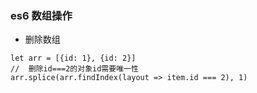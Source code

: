 ### es6 数组操作
+ 删除数组
```
let arr = [{id: 1}, {id: 2}]
//  删除id===2的对象id需要唯一性
arr.splice(arr.findIndex(layout => item.id === 2), 1)
```
